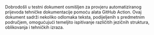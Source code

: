 Dobrodošli u testni dokument osmišljen za provjeru automatiziranog prijevoda tehničke dokumentacije pomoću alata GitHub Action.
Ovaj dokument sadrži nekoliko odlomaka teksta, podijeljenih s predmetnim područjem, omogućujući temeljito ispitivanje različitih jezičnih struktura, oblikovanja i tehničkih izraza.